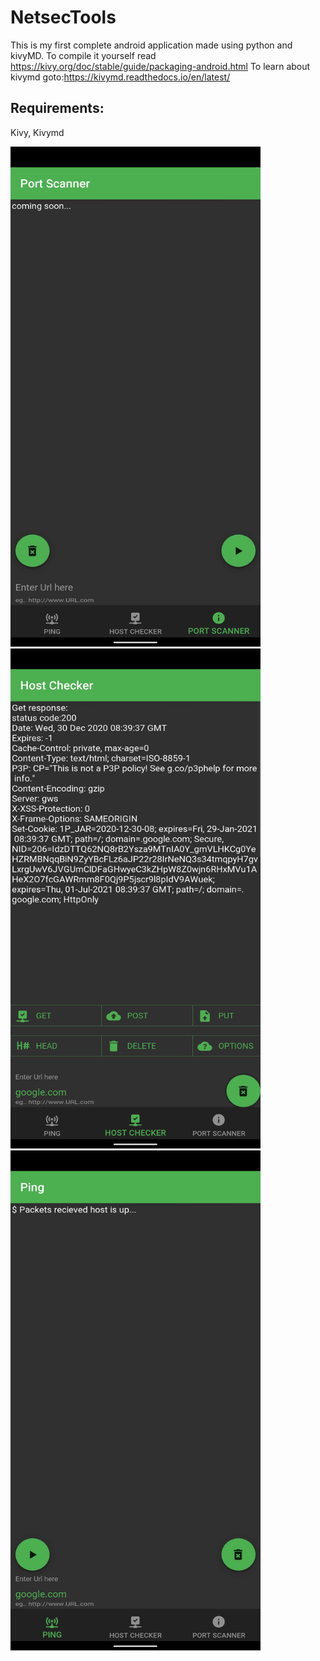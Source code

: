 # NetsecTools
This is my first complete android application made using python and kivyMD.
To compile it yourself read https://kivy.org/doc/stable/guide/packaging-android.html
To learn about kivymd goto:https://kivymd.readthedocs.io/en/latest/
## Requirements:
Kivy,
Kivymd

<img src="/img/Screenshot_20201230-104031_Pydroid_3 (1).png" width="400" height="800">
<img src="/img/Screenshot_20201230-103941_Pydroid_3.png" width="400" height="800">
<img src="/img/Screenshot_20201230-103915_Pydroid_3.png" width="400" height="800">

